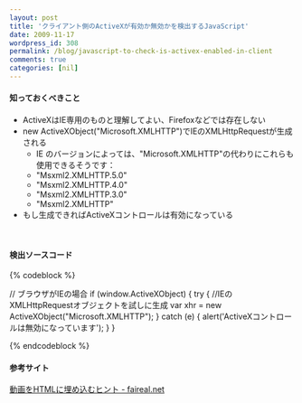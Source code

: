 ```yaml
---
layout: post
title: 'クライアント側のActiveXが有効か無効かを検出するJavaScript'
date: 2009-11-17
wordpress_id: 308
permalink: /blog/javascript-to-check-is-activex-enabled-in-client
comments: true
categories: [nil]
---
```

<div class="section">
<h4>知っておくべきこと</h4>
<ul>
<li>ActiveXはIE専用のものと理解してよい、Firefoxなどでは存在しない</li>
<li>new ActiveXObject("Microsoft.XMLHTTP")でIEのXMLHttpRequestが生成される
<ul>
<li>IE のバージョンによっては、"Microsoft.XMLHTTP"の代わりにこれらも使用できるそうです：</li>
<li>"Msxml2.XMLHTTP.5.0"</li>
<li>"Msxml2.XMLHTTP.4.0"</li>
<li>"Msxml2.XMLHTTP.3.0"</li>
<li>"Msxml2.XMLHTTP"</li>
</ul>
</li>
<li>もし生成できればActiveXコントロールは有効になっている</li>
</ul>
<br/>
<h4>検出ソースコード</h4>
{% codeblock %}

<span class="synComment">// ブラウザがIEの場合</span>
<span class="synStatement">if</span> (<span class="synStatement">window</span>.ActiveXObject) <span class="synIdentifier">{</span>
<span class="synStatement">try</span> <span class="synIdentifier">{</span>
<span class="synComment">//IEのXMLHttpRequestオブジェクトを試しに生成</span>
<span class="synIdentifier">var</span> xhr = <span class="synStatement">new</span> ActiveXObject(<span class="synConstant">&#34;Microsoft.XMLHTTP&#34;</span>);
<span class="synIdentifier">}</span> <span class="synStatement">catch</span> (e) <span class="synIdentifier">{</span>
<span class="synStatement">alert</span>(<span class="synConstant">'ActiveXコントロールは無効になっています'</span>);
<span class="synIdentifier">}</span>
<span class="synIdentifier">}</span>

{% endcodeblock %}
<br/>
<h4>参考サイト</h4>
<p><a href="http://deztec.jp/x/05/faireal/faireal-5-20-index.html#d20503a" target="_blank">動画をHTMLに埋め込むヒント - faireal.net</a></p>
</div>
